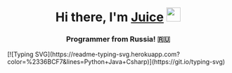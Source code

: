 <h1 align="center">Hi there, I'm <a href="www.darkhorse.com" target="_blank">Juice</a> 
<img src="https://github.com/blackcater/blackcater/raw/main/images/Hi.gif" height="32"/></h1>
<h3 align="center">Programmer from Russia! 🇷🇺</h3>
[![Typing SVG](https://readme-typing-svg.herokuapp.com?color=%2336BCF7&lines=Python+Java+Csharp)](https://git.io/typing-svg)